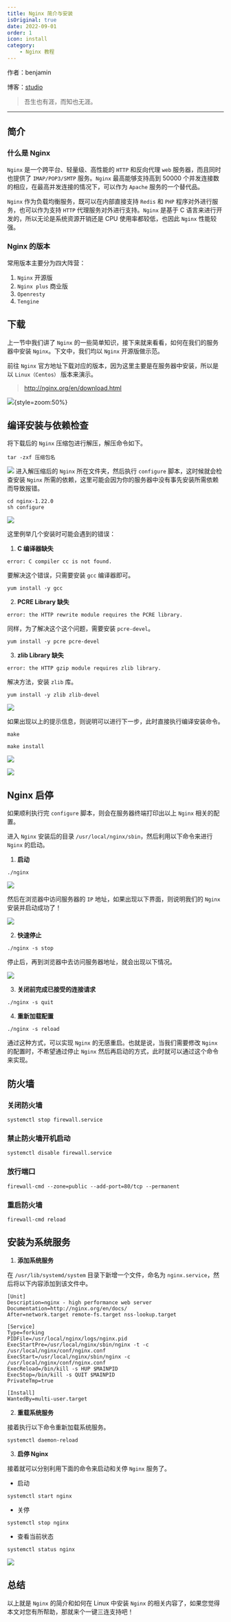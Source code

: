 ```yaml
---
title: Nginx 简介与安装
isOriginal: true
date: 2022-09-01
order: 1
icon: install
category:
    - Nginx 教程
---
```


作者：benjamin

博客：[studio](https://benjam1n.eu.org)

> 吾生也有涯，而知也无涯。

---

## 简介

### 什么是 Nginx

`Nginx` 是一个跨平台、轻量级、高性能的 `HTTP` 和反向代理 `web` 服务器，而且同时也提供了 `IMAP/POP3/SMTP` 服务。`Nginx` 最高能够支持高到 50000 个并发连接数的相应，在最高并发连接的情况下，可以作为 `Apache` 服务的一个替代品。

`Nginx` 作为负载均衡服务，既可以在内部直接支持 `Redis` 和 `PHP` 程序对外进行服务，也可以作为支持 `HTTP` 代理服务对外进行支持。`Nginx` 是基于 C 语言来进行开发的，所以无论是系统资源开销还是 CPU 使用率都较低，也因此 `Nginx` 性能较强。

### Nginx 的版本

常用版本主要分为四大阵营：

1.  `Nginx` 开源版
2.  `Nginx plus` 商业版
3.  `Openresty`
4.  `Tengine`

## 下载

上一节中我们讲了 `Nginx` 的一些简单知识，接下来就来看看，如何在我们的服务器中安装 `Nginx`。下文中，我们均以 `Nginx` 开源版做示范。

前往 `Nginx` 官方地址下载对应的版本，因为这里主要是在服务器中安装，所以是以 `Linux（Centos）` 版本来演示。

> http://nginx.org/en/download.html

![](./assets/20220901-intro-install/nginx-download.png){style=zoom:50%}

## 编译安装与依赖检查

将下载后的 `Nginx` 压缩包进行解压，解压命令如下。

```shell
tar -zxf 压缩包名
```

![](./assets/20220901-intro-install/tar.png)
进入解压缩后的 `Nginx` 所在文件夹，然后执行 `configure` 脚本，这时候就会检查安装 `Nginx` 所需的依赖，这里可能会因为你的服务器中没有事先安装所需依赖而导致报错。

```shell
cd nginx-1.22.0
sh configure
```

![](./assets/20220901-intro-install/nginx-config.png)

这里例举几个安装时可能会遇到的错误：

1. **C 编译器缺失**

```shell
error: C compiler cc is not found.
```

要解决这个错误，只需要安装 `gcc` 编译器即可。

```shell
yum install -y gcc
```

2. **PCRE Library 缺失**

```shell
error: the HTTP rewrite module requires the PCRE library.
```

同样，为了解决这个这个问题，需要安装 `pcre-devel`。

```shell
yum install -y pcre pcre-devel
```

3. **zlib Library 缺失**

```shell
error: the HTTP gzip module requires zlib library.
```

解决方法，安装 `zlib` 库。

```shell
yum install -y zlib zlib-devel
```

![](./assets/20220901-intro-install/zlib.png)

如果出现以上的提示信息，则说明可以进行下一步，此时直接执行编译安装命令。

```shell
make

make install
```

![](./assets/20220901-intro-install/make.png)

![](./assets/20220901-intro-install/make-install.png)

## Nginx 启停

如果顺利执行完 `configure` 脚本，则会在服务器终端打印出以上 `Nginx` 相关的配置。

进入 `Nginx` 安装后的目录 `/usr/local/nginx/sbin`，然后利用以下命令来进行 `Nginx` 的启动。

1. **启动**

```shell
./nginx
```

![](./assets/20220901-intro-install/start.png)

然后在浏览器中访问服务器的 `IP` 地址，如果出现以下界面，则说明我们的 `Nginx` 安装并启动成功了！

![](./assets/20220901-intro-install/nginx-pre.png)

2. **快速停止**

```shell
./nginx -s stop
```

停止后，再到浏览器中去访问服务器地址，就会出现以下情况。

![](./assets/20220901-intro-install/stop.png)

3. **关闭前完成已接受的连接请求**

```shell
./nginx -s quit
```

4. **重新加载配置**

```shell
./nginx -s reload
```

通过这种方式，可以实现 `Nginx` 的无感重启。也就是说，当我们需要修改 `Nginx` 的配置时，不希望通过停止 `Nginx` 然后再启动的方式，此时就可以通过这个命令来实现。

## 防火墙

### 关闭防火墙

```shell
systemctl stop firewall.service
```

### 禁止防火墙开机启动

```shell
systemctl disable firewall.service
```

### 放行端口

```shell
firewall-cmd --zone=public --add-port=80/tcp --permanent
```

### 重启防火墙

```shell
firewall-cmd reload
```

## 安装为系统服务

1. **添加系统服务**

在 `/usr/lib/systemd/system` 目录下新增一个文件，命名为 `nginx.service`，然后将以下内容添加到该文件中。

```shell
[Unit]
Description=nginx - high performance web server
Documentation=http://nginx.org/en/docs/
After=network.target remote-fs.target nss-lookup.target

[Service]
Type=forking
PIDFile=/usr/local/nginx/logs/nginx.pid
ExecStartPre=/usr/local/nginx/sbin/nginx -t -c /usr/local/nginx/conf/nginx.conf
ExecStart=/usr/local/nginx/sbin/nginx -c /usr/local/nginx/conf/nginx.conf
ExecReload=/bin/kill -s HUP $MAINPID
ExecStop=/bin/kill -s QUIT $MAINPID
PrivateTmp=true

[Install]
WantedBy=multi-user.target
```

2. **重载系统服务**

接着执行以下命令重新加载系统服务。

```shell
systemctl daemon-reload
```

3. **启停 Nginx**

接着就可以分别利用下面的命令来启动和关停 `Nginx` 服务了。

- 启动

```shell
systemctl start nginx
```

- 关停

```shell
systemctl stop nginx
```

- 查看当前状态

```shell
systemctl status nginx
```

![](./assets/20220901-intro-install/systemctl-nginx.png)

## 总结

以上就是 `Nginx` 的简介和如何在 Linux 中安装 `Nginx` 的相关内容了，如果您觉得本文对您有所帮助，那就来个一键三连支持吧！
